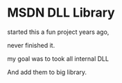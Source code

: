 # MSDN DLL Library

started this a fun project years ago,

never finished it.

my goal was to took all internal DLL 

And add them to big library.
